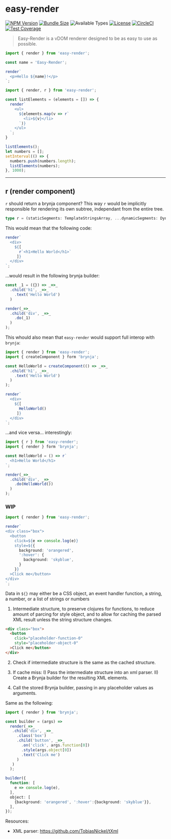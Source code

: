 # easy-render

[![NPM Version](https://img.shields.io/npm/v/easy-render)](https://www.npmjs.com/package/easy-render)
[![Bundle Size](https://img.shields.io/bundlephobia/minzip/easy-render)](https://bundlephobia.com/package/easy-render)
![Available Types](https://img.shields.io/npm/types/easy-render)
[![License](https://img.shields.io/github/license/olian04/easy-render)](LICENSE)
[![CircleCI](https://img.shields.io/circleci/build/github/Olian04/easy-render?label=tests&logo=circleci)](https://app.circleci.com/pipelines/github/Olian04/easy-render)
[![Test Coverage](https://img.shields.io/codecov/c/gh/olian04/easy-render?logo=codecov)](https://app.codecov.io/gh/Olian04/easy-render)

> Easy-Render is a vDOM renderer designed to be as easy to use as possible.

```ts
import { render } from 'easy-render';

const name = 'Easy-Render';

render`
  <p>Hello ${name}!</p>
`;
```

```ts
import { render, r } from 'easy-render';

const listElements = (elements = []) => {
  render`
    <ul>
      ${elements.map(v => r`
        <li>${v}</li>
      `)}
    </ul>
  `;
}

listElements();
let numbers = [];
setInterval(() => {
  numbers.push(numbers.length);
  listElements(numbers);
}, 1000);

```

---

## r (render component)


`r` should return a brynja component? This way `r` would be implicitly responsible for rendering its own subtree, independant from the entire tree.

```ts
type r = (staticSegments: TemplateStringsArray, ...dynamicSegments: DynamicSegments[]) => BrynjaBuilder
```

This would mean that the following code:

```ts
render`
  <div>
    ${[
      r`<h1>Hello World</h1>`
     ]}
  </div>
`;
```


...would result in the following brynja builder:

```ts
const _1 = ({}) => _=>_
  .child('h1', _=>_
    .text('Hello World')
  )

render(_=>_
  .child('div', _=>_
    .do(_1)
  )
);
```

This whould also mean that `easy-render` would support full interop with `brynja`:

```ts
import { render } from 'easy-render';
import { createComponent } form 'brynja';

const HelloWorld = createComponent(() => _=>_
  .child('h1', _=>_
    .text('Hello World')
  )
);

render`
  <div>
    ${[
      HelloWorld()
     ]}
  </div>
`;
```

...and vice versa... interestingly:

```ts
import { r } from 'easy-render';
import { render } form 'brynja';

const HelloWorld = () => r`
  <h1>Hello World</h1>
`;

render(_=>_
  .child('div', _=>_
    .do(HelloWorld())
  )
);
```


### WIP

```ts
import { render } from 'easy-render';

render`
<div class="box">
  <button
    click=${e => console.log(e)}
    style=${{
      background: 'orangered',
      ':hover': {
        background: 'skyblue',
      }
    }}
  >Click me</button>
</div>
`;
```

Data in `${}` may either be a CSS object, an event handler function, a string, a number, or a list of strings or numbers

1) Intermediate structure, to preserve clojures for functions, to reduce amount of parcing for style object, and to allow for caching the parsed XML result unless the string structure changes.

```html
<div class="box">
  <button
    click="placeholder-function-0"
    style="placeholder-object-0"
  >Click me</button>
</div>
```

2) Check if intermediate structure is the same as the cached structure.

3) If cache miss:
  I) Pass the intermediate structure into an xml parser.
  II) Create a Brynja builder for the resulting XML elements.

4) Call the stored Brynja builder, passing in any placeholder values as arguments.

Same as the following:

```ts
import { render } from 'brynja';

const builder = (args) =>
  render(_=>_
   .child('div', _=>_
     .class('box')
     .child('button', _=>_
       .on('click', args.function[0])
       .style(args.object[0])
       .text('Click me')
     )
   )
  );

builder({
  function: [
    e => console.log(e),
  ],
  object: [
    {background: 'orangered', ':hover':{background: 'skyblue'}},
  ],
});
```

Resources:

* XML parser: <https://github.com/TobiasNickel/tXml>
